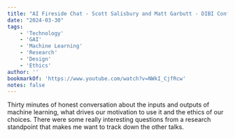 ```yaml
---
title: "AI Fireside Chat - Scott Salisbury and Matt Garbutt - DIBI Conference 2023."
date: "2024-03-30"
tags:
    - 'Technology'
    - 'GAI'
    - 'Machine Learning'
    - 'Research'
    - 'Design'
    - 'Ethics'
author: ''
bookmarkOf: 'https://www.youtube.com/watch?v=NWkI_CjfRcw'
notes: false
---
```


Thirty minutes of honest conversation about the inputs and outputs of machine learning, what drives our motivation to use it and the ethics of our choices. There were some really interesting questions from a research standpoint that makes me want to track down the other talks.